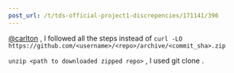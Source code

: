 ```yaml
---
post_url: /t/tds-official-project1-discrepencies/171141/396
---
```

[@carlton](/u/carlton) , I followed all the steps instead of `curl -LO https://github.com/<username>/<repo>/archive/<commit_sha>.zip`

`unzip <path to downloaded zipped repo>` , I used git clone .